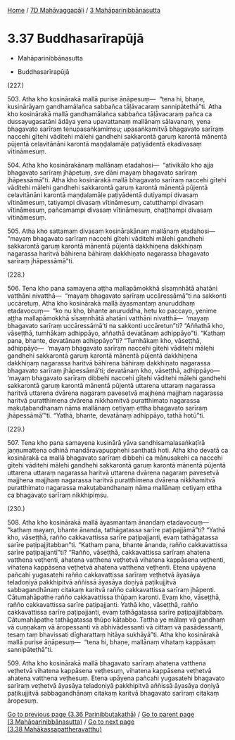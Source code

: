 
[Home](/) / [7D Mahāvaggapāḷi](../../7D.md) / [3 Mahāparinibbānasutta](../3.md)

# 3.37 Buddhasarīrapūjā

* Mahāparinibbānasutta

* Buddhasarīrapūjā

(227.)

503\. Atha kho kosinārakā mallā purise āṇāpesuṃ—  “tena hi, bhaṇe, kusinārāyaṃ gandhamālañca sabbañca tāḷāvacaraṃ sannipātethā”ti. Atha kho kosinārakā mallā gandhamālañca sabbañca tāḷāvacaraṃ pañca ca dussayugasatāni ādāya yena upavattanaṃ mallānaṃ sālavanaṃ, yena bhagavato sarīraṃ tenupasaṅkamiṃsu; upasaṅkamitvā bhagavato sarīraṃ naccehi gītehi vāditehi mālehi gandhehi sakkarontā garuṃ karontā mānentā pūjentā celavitānāni karontā maṇḍalamāḷe paṭiyādentā ekadivasaṃ vītināmesuṃ.

504\. Atha kho kosinārakānaṃ mallānaṃ etadahosi—  “ativikālo kho ajja bhagavato sarīraṃ jhāpetuṃ, sve dāni mayaṃ bhagavato sarīraṃ jhāpessāmā”ti. Atha kho kosinārakā mallā bhagavato sarīraṃ naccehi gītehi vāditehi mālehi gandhehi sakkarontā garuṃ karontā mānentā pūjentā celavitānāni karontā maṇḍalamāḷe paṭiyādentā dutiyampi divasaṃ vītināmesuṃ, tatiyampi divasaṃ vītināmesuṃ, catutthampi divasaṃ vītināmesuṃ, pañcamampi divasaṃ vītināmesuṃ, chaṭṭhampi divasaṃ vītināmesuṃ.

505\. Atha kho sattamaṃ divasaṃ kosinārakānaṃ mallānaṃ etadahosi—  “mayaṃ bhagavato sarīraṃ naccehi gītehi vāditehi mālehi gandhehi sakkarontā garuṃ karontā mānentā pūjentā dakkhiṇena dakkhiṇaṃ nagarassa haritvā bāhirena bāhiraṃ dakkhiṇato nagarassa bhagavato sarīraṃ jhāpessāmā”ti.

(228.)

506\. Tena kho pana samayena aṭṭha mallapāmokkhā sīsaṃnhātā ahatāni vatthāni nivatthā—  “mayaṃ bhagavato sarīraṃ uccāressāmā”ti na sakkonti uccāretuṃ. Atha kho kosinārakā mallā āyasmantaṃ anuruddhaṃ etadavocuṃ—  “ko nu kho, bhante anuruddha, hetu ko paccayo, yenime aṭṭha mallapāmokkhā sīsaṃnhātā ahatāni vatthāni nivatthā—  ‘mayaṃ bhagavato sarīraṃ uccāressāmā’ti na sakkonti uccāretun”ti? “Aññathā kho, vāseṭṭhā, tumhākaṃ adhippāyo, aññathā devatānaṃ adhippāyo”ti. “Kathaṃ pana, bhante, devatānaṃ adhippāyo”ti? “Tumhākaṃ kho, vāseṭṭhā, adhippāyo—  ‘mayaṃ bhagavato sarīraṃ naccehi gītehi vāditehi mālehi gandhehi sakkarontā garuṃ karontā mānentā pūjentā dakkhiṇena dakkhiṇaṃ nagarassa haritvā bāhirena bāhiraṃ dakkhiṇato nagarassa bhagavato sarīraṃ jhāpessāmā’ti; devatānaṃ kho, vāseṭṭhā, adhippāyo—  ‘mayaṃ bhagavato sarīraṃ dibbehi naccehi gītehi vāditehi mālehi gandhehi sakkarontā garuṃ karontā mānentā pūjentā uttarena uttaraṃ nagarassa haritvā uttarena dvārena nagaraṃ pavesetvā majjhena majjhaṃ nagarassa haritvā puratthimena dvārena nikkhamitvā puratthimato nagarassa makuṭabandhanaṃ nāma mallānaṃ cetiyaṃ ettha bhagavato sarīraṃ jhāpessāmā’”ti. “Yathā, bhante, devatānaṃ adhippāyo, tathā hotū”ti.

(229.)

507\. Tena kho pana samayena kusinārā yāva sandhisamalasaṅkaṭīrā jaṇṇumattena odhinā mandāravapupphehi santhatā hoti. Atha kho devatā ca kosinārakā ca mallā bhagavato sarīraṃ dibbehi ca mānusakehi ca naccehi gītehi vāditehi mālehi gandhehi sakkarontā garuṃ karontā mānentā pūjentā uttarena uttaraṃ nagarassa haritvā uttarena dvārena nagaraṃ pavesetvā majjhena majjhaṃ nagarassa haritvā puratthimena dvārena nikkhamitvā puratthimato nagarassa makuṭabandhanaṃ nāma mallānaṃ cetiyaṃ ettha ca bhagavato sarīraṃ nikkhipiṃsu.

(230.)

508\. Atha kho kosinārakā mallā āyasmantaṃ ānandaṃ etadavocuṃ—  “kathaṃ mayaṃ, bhante ānanda, tathāgatassa sarīre paṭipajjāmā”ti? “Yathā kho, vāseṭṭhā, rañño cakkavattissa sarīre paṭipajjanti, evaṃ tathāgatassa sarīre paṭipajjitabban”ti. “Kathaṃ pana, bhante ānanda, rañño cakkavattissa sarīre paṭipajjantī”ti? “Rañño, vāseṭṭhā, cakkavattissa sarīraṃ ahatena vatthena veṭhenti, ahatena vatthena veṭhetvā vihatena kappāsena veṭhenti, vihatena kappāsena veṭhetvā ahatena vatthena veṭhenti. Etena upāyena pañcahi yugasatehi rañño cakkavattissa sarīraṃ veṭhetvā āyasāya teladoṇiyā pakkhipitvā aññissā āyasāya doṇiyā paṭikujjitvā sabbagandhānaṃ citakaṃ karitvā rañño cakkavattissa sarīraṃ jhāpenti. Cātumahāpathe rañño cakkavattissa thūpaṃ karonti. Evaṃ kho, vāseṭṭhā, rañño cakkavattissa sarīre paṭipajjanti. Yathā kho, vāseṭṭhā, rañño cakkavattissa sarīre paṭipajjanti, evaṃ tathāgatassa sarīre paṭipajjitabbaṃ. Cātumahāpathe tathāgatassa thūpo kātabbo. Tattha ye mālaṃ vā gandhaṃ vā cuṇṇakaṃ vā āropessanti vā abhivādessanti vā cittaṃ vā pasādessanti, tesaṃ taṃ bhavissati dīgharattaṃ hitāya sukhāyā”ti. Atha kho kosinārakā mallā purise āṇāpesuṃ—  “tena hi, bhaṇe, mallānaṃ vihataṃ kappāsaṃ sannipātethā”ti.

509\. Atha kho kosinārakā mallā bhagavato sarīraṃ ahatena vatthena veṭhetvā vihatena kappāsena veṭhesuṃ, vihatena kappāsena veṭhetvā ahatena vatthena veṭhesuṃ. Etena upāyena pañcahi yugasatehi bhagavato sarīraṃ veṭhetvā āyasāya teladoṇiyā pakkhipitvā aññissā āyasāya doṇiyā paṭikujjitvā sabbagandhānaṃ citakaṃ karitvā bhagavato sarīraṃ citakaṃ āropesuṃ.

[Go to previous page (3.36 Parinibbutakathā)](3.36.md) / [Go to parent page (3 Mahāparinibbānasutta)](../3.md) / [Go to next page (3.38 Mahākassapattheravatthu)](3.38.md)



